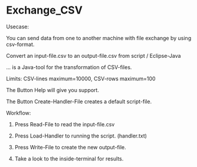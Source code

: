 # Exchange_CSV

Usecase:

You can send data from one to another machine with file exchange by using csv-format.

Convert an input-file.csv to an output-file.csv from script / Eclipse-Java

... is a Java-tool for the transformation of CSV-files.

Limits: CSV-lines maximum=10000, CSV-rows maximum=100

The Button Help will give you support.

The Button Create-Handler-File creates a default script-file.

Workflow:

1. Press Read-File to read the input-file.csv

2. Press Load-Handler to running the script. (handler.txt)

3. Press Write-File to create the new output-file.

4. Take a look to the inside-terminal for results.

